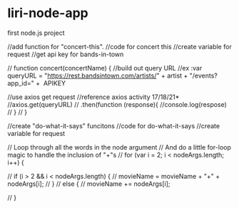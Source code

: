 # liri-node-app
first node.js project


//add function for "concert-this".
//code for concert this 
//create variable for request
//get api key for bands-in-town



// function concert(concertName) {
//build out query URL 
//ex :var queryURL = "https://rest.bandsintown.com/artists/" + artist + "/events?app_id=" +  APIKEY

//use axios get request
//reference axios activity 17/18/21*
//axios.get(queryURL)
// .then(function (response){
//console.log(respose) 
// }
// }



//create "do-what-it-says" funcitons
//code for do-what-it-says
//create variable for request





// Loop through all the words in the node argument
// And do a little for-loop magic to handle the inclusion of "+"s
// for (var i = 2; i < nodeArgs.length; i++) {

//   if (i > 2 && i < nodeArgs.length) {
//     movieName = movieName + "+" + nodeArgs[i];
//   }
//   else {
//     movieName += nodeArgs[i];

//   }
